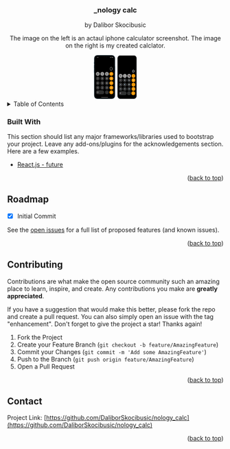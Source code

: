 <div id="top"></div>

<!-- PROJECT LOGO -->
<br />
<div align="center">

  <h3 align="center">_nology calc</h3>

  <p align="center">
    by Dalibor Skocibusic
    <br />
  </p>

  <p>The image on the left is an actaul iphone calculator screenshot. The image on the right is my created calclator.</p>
<img src="./iphone calc.png" width=10% height=10%>
<img src="./my iphone.png" width=9.2% height=9.2%>

</div>

<!-- TABLE OF CONTENTS -->
<details>
  <summary>Table of Contents</summary>
  <ol>
    <li>
      <a href="#about-the-project">About The Project</a>
      <ul>
        <li><a href="#built-with">Built With</a></li>
      </ul>
    </li>
    <li><a href="#roadmap">Roadmap</a></li>
    <li><a href="#contributing">Contributing</a></li>
    <li><a href="#contact">Contact</a></li>
  </ol>
</details>

### Built With

This section should list any major frameworks/libraries used to bootstrap your project. Leave any add-ons/plugins for the acknowledgements section. Here are a few examples.

-   [React.js - future](https://reactjs.org/)

<p align="right">(<a href="#top">back to top</a>)</p>

<!-- ROADMAP -->

## Roadmap

-   [x] Initial Commit

See the [open issues](https://github.com/DaliborSkocibusic/MVP-Dalibor-Skocibusic/issues) for a full list of proposed features (and known issues).

<p align="right">(<a href="#top">back to top</a>)</p>

<!-- CONTRIBUTING -->

## Contributing

Contributions are what make the open source community such an amazing place to learn, inspire, and create. Any contributions you make are **greatly appreciated**.

If you have a suggestion that would make this better, please fork the repo and create a pull request. You can also simply open an issue with the tag "enhancement".
Don't forget to give the project a star! Thanks again!

1. Fork the Project
2. Create your Feature Branch (`git checkout -b feature/AmazingFeature`)
3. Commit your Changes (`git commit -m 'Add some AmazingFeature'`)
4. Push to the Branch (`git push origin feature/AmazingFeature`)
5. Open a Pull Request

<p align="right">(<a href="#top">back to top</a>)</p>

<!-- CONTACT -->

## Contact

Project Link: [https://github.com/DaliborSkocibusic/nology_calc](https://github.com/DaliborSkocibusic/nology_calc)

<p align="right">(<a href="#top">back to top</a>)</p>
